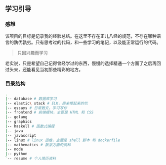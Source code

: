 ## 学习引导

### 感想

该项目的目标是记录我的经验总结。在这里不存在正儿八经的规范，不存在哪种语言的孰优孰劣。只有思考过的代码，和一些学习的笔记，以及能正常运行的代码。

> 只因兴趣而学习

老实说，只是希望自己记得曾经学过的东西，慢慢的选择精通一个方面了之后再回过头来，还能看见当初那些精彩的地方。

### 目录结构

```sh
.
|-- database # 数据库学习
|-- elastic\ stack # ELK，尚未埋起来的坑
|-- essays # 日常散文，学习写作
|-- frontend # 前端模块，主要是 HTML 和 CSS
|-- golang
|-- graphics
|-- haskell # 函数式编程
|-- java
|-- javascript
|-- linux # linux 运维，主要是 shell 脚本 和 dockerfile
|-- mathematics # 数学方面的资料
|-- node
|-- python
`-- resume # 个人简历资料
```
